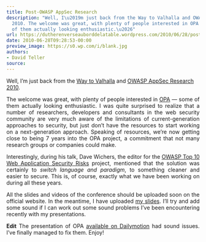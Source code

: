```yaml
---
title: Post-OWASP AppSec Research
description: "Well, I\u2019m just back from the Way to Valhalla and OWASP AppSec Research
  2010. The welcome was great, with plenty of people interested in OPA \u2014 some
  of them actually looking enthusiastic.\u2026"
url: https://dutherenverseauborddelatable.wordpress.com/2010/06/28/post-owasp-appsec-research/
date: 2010-06-28T09:28:53-00:00
preview_image: https://s0.wp.com/i/blank.jpg
authors:
- David Teller
source:
---
```


<p>Well, I&rsquo;m just back from the <a href="http://maps.google.fr/maps?f=q&amp;source=s_q&amp;hl=fr&amp;geocode=&amp;q=valhallav%C3%A4gen,%20stockholm,%20sweden&amp;sll=59.341703,18.085642&amp;sspn=0.011554,0.038581&amp;ie=UTF8&amp;hq=&amp;hnear=Valhallav%C3%A4gen,%20Stockholm,%20Su%C3%A8de&amp;z=14&amp;layer=c&amp;cbll=59.342492,18.082905&amp;panoid=eR1USBvCpPGSpsXEMaH3cg&amp;cbp=12,0,,0,5">Way to Valhalla</a> and <a href="http://www.owasp.org/index.php/OWASP_AppSec_Research_2010_-_Stockholm,_Sweden">OWASP AppSec Research 2010</a>.</p>
<p style="text-align:justify;">The welcome was great, with plenty of people interested in <a href="http://www.mlstate.com">OPA</a> &mdash; some of them actually looking enthusiastic. I was quite surprised to realize that a number of researchers, developers and consultants in the web security community are very much aware of the limitations of current-generation approaches to security, but just don&rsquo;t have the resources to start working on a next-generation approach. Speaking of resources, we&rsquo;re now getting close to being 7 years into the OPA project, a commitment that not many research groups or companies could make.</p>
<p style="text-align:justify;">Interestingly, during his talk, Dave Wichers, the editor for the <a href="http://www.owasp.org/index.php/Category:OWASP_Top_Ten_Project">OWASP Top 10 Web Application Security Risks</a> project, mentioned that the solution was certainly to <em>switch language and paradigm</em>, to something cleaner and easier to secure. This is, of course, exactly what we have been working on during all these years.</p>
<p style="text-align:justify;">All the slides and videos of the conference should be uploaded soon on the official website. In the meantime, I have uploaded <a href="http://www.slideshare.net/IamYoric/opa-owasp-2010">my slides</a>. I&rsquo;ll try and add some sound if I can work out some sound problems I&rsquo;ve been encountering recently with my presentations.</p>
<p style="text-align:justify;"><strong>Edit</strong> The presentation of OPA <a href="http://www.dailymotion.com/opabymlstate">available on Dailymotion</a> had sound issues. I&rsquo;ve finally managed to fix them. Enjoy!</p>

